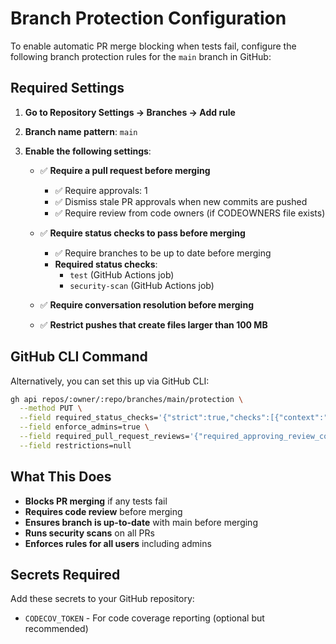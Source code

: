 # Branch Protection Configuration

To enable automatic PR merge blocking when tests fail, configure the following branch protection rules for the `main` branch in GitHub:

## Required Settings

1. **Go to Repository Settings → Branches → Add rule**

2. **Branch name pattern**: `main`

3. **Enable the following settings**:
   - ✅ **Require a pull request before merging**
     - ✅ Require approvals: 1
     - ✅ Dismiss stale PR approvals when new commits are pushed
     - ✅ Require review from code owners (if CODEOWNERS file exists)
   
   - ✅ **Require status checks to pass before merging**
     - ✅ Require branches to be up to date before merging
     - **Required status checks**:
       - `test` (GitHub Actions job)
       - `security-scan` (GitHub Actions job)
   
   - ✅ **Require conversation resolution before merging**
   
   - ✅ **Restrict pushes that create files larger than 100 MB**

## GitHub CLI Command

Alternatively, you can set this up via GitHub CLI:

```bash
gh api repos/:owner/:repo/branches/main/protection \
  --method PUT \
  --field required_status_checks='{"strict":true,"checks":[{"context":"test"},{"context":"security-scan"}]}' \
  --field enforce_admins=true \
  --field required_pull_request_reviews='{"required_approving_review_count":1,"dismiss_stale_reviews":true}' \
  --field restrictions=null
```

## What This Does

- **Blocks PR merging** if any tests fail
- **Requires code review** before merging
- **Ensures branch is up-to-date** with main before merging
- **Runs security scans** on all PRs
- **Enforces rules for all users** including admins

## Secrets Required

Add these secrets to your GitHub repository:

- `CODECOV_TOKEN` - For code coverage reporting (optional but recommended)